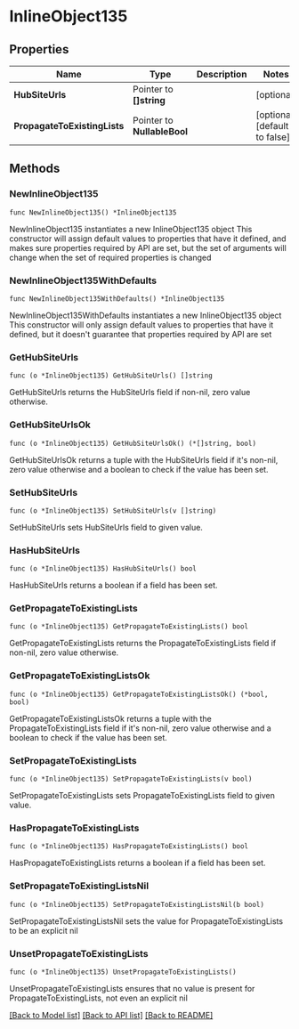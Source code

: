 # InlineObject135

## Properties

Name | Type | Description | Notes
------------ | ------------- | ------------- | -------------
**HubSiteUrls** | Pointer to **[]string** |  | [optional] 
**PropagateToExistingLists** | Pointer to **NullableBool** |  | [optional] [default to false]

## Methods

### NewInlineObject135

`func NewInlineObject135() *InlineObject135`

NewInlineObject135 instantiates a new InlineObject135 object
This constructor will assign default values to properties that have it defined,
and makes sure properties required by API are set, but the set of arguments
will change when the set of required properties is changed

### NewInlineObject135WithDefaults

`func NewInlineObject135WithDefaults() *InlineObject135`

NewInlineObject135WithDefaults instantiates a new InlineObject135 object
This constructor will only assign default values to properties that have it defined,
but it doesn't guarantee that properties required by API are set

### GetHubSiteUrls

`func (o *InlineObject135) GetHubSiteUrls() []string`

GetHubSiteUrls returns the HubSiteUrls field if non-nil, zero value otherwise.

### GetHubSiteUrlsOk

`func (o *InlineObject135) GetHubSiteUrlsOk() (*[]string, bool)`

GetHubSiteUrlsOk returns a tuple with the HubSiteUrls field if it's non-nil, zero value otherwise
and a boolean to check if the value has been set.

### SetHubSiteUrls

`func (o *InlineObject135) SetHubSiteUrls(v []string)`

SetHubSiteUrls sets HubSiteUrls field to given value.

### HasHubSiteUrls

`func (o *InlineObject135) HasHubSiteUrls() bool`

HasHubSiteUrls returns a boolean if a field has been set.

### GetPropagateToExistingLists

`func (o *InlineObject135) GetPropagateToExistingLists() bool`

GetPropagateToExistingLists returns the PropagateToExistingLists field if non-nil, zero value otherwise.

### GetPropagateToExistingListsOk

`func (o *InlineObject135) GetPropagateToExistingListsOk() (*bool, bool)`

GetPropagateToExistingListsOk returns a tuple with the PropagateToExistingLists field if it's non-nil, zero value otherwise
and a boolean to check if the value has been set.

### SetPropagateToExistingLists

`func (o *InlineObject135) SetPropagateToExistingLists(v bool)`

SetPropagateToExistingLists sets PropagateToExistingLists field to given value.

### HasPropagateToExistingLists

`func (o *InlineObject135) HasPropagateToExistingLists() bool`

HasPropagateToExistingLists returns a boolean if a field has been set.

### SetPropagateToExistingListsNil

`func (o *InlineObject135) SetPropagateToExistingListsNil(b bool)`

 SetPropagateToExistingListsNil sets the value for PropagateToExistingLists to be an explicit nil

### UnsetPropagateToExistingLists
`func (o *InlineObject135) UnsetPropagateToExistingLists()`

UnsetPropagateToExistingLists ensures that no value is present for PropagateToExistingLists, not even an explicit nil

[[Back to Model list]](../README.md#documentation-for-models) [[Back to API list]](../README.md#documentation-for-api-endpoints) [[Back to README]](../README.md)


